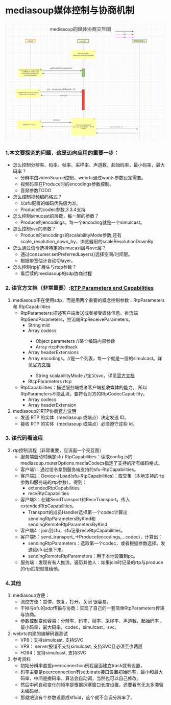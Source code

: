 # mediasoup媒体控制与协商机制


![](.11-webrtc-parameters_images/0a3a42fa.png)

### 1.本文要探究的问题，这是迈向应用的重要一步：
- 怎么控制分辨率、码率、帧率、采样率、声道数，起始码率，最小码率，最大码率？
    - 分辨率由videoSource控制，webrtc通过wants参数设定需要。
    - 视频码率在Produce时的encodings参数控制。
    - 音频参数TODO
- 怎么控制视频编码格式？
    - 以sfu配置的编码优先级为准。
    - Produce的codec参数,3.3.4支持
- 怎么控制simucast的层数，每一层的参数？
    - Produce的encodings，每一个encoding就是一个simulcast。
- 怎么控制svc的参数？
    - Produce的encodings的scalabilityMode参数,还有scale_resolution_down_by，浏览器用的scaleResolutionDownBy
- 怎么通过信令选择特定的simucast层与svc层？
    - 通过consumer.setPreferredLayers()选择空间/时间层。
    - 根据带宽估计自动切layer。
- 怎么控制rtp扩展头与rtcp参数？
    - 看后续的mediasoup的sdp协商过程

### 2. 读官方文档（非常重要）:[RTP Parameters and Capabilities](https://mediasoup.org/documentation/v3/mediasoup/rtp-parameters-and-capabilities/#RTP-Negotiation-Overview)
1. mediasoup不在使用sdp，而是用两个重要的概念控制参数：RtpParameters和 RtpCapabilities
    - RtpParameters:描述客户端发送或者接受媒体信息。推流端RtpSendParameters，拉流端RtpReceiveParameters。
        - String mid
        - Array<RtpCodecParameters> codecs
            - Object parameters  //某个编码内部参数
            - Array<RtcpFeedback> rtcpFeedback
        - Array<RtpHeaderExtensionParameters> headerExtensions
        - Array<RtpEncodingParameters> encodings。//是一个列表，每一个就是一层的simulcast。详见[官方文档](https://mediasoup.org/documentation/v3/mediasoup/rtp-parameters-and-capabilities/#Simulcast)
            - String scalabilityMode //定义svc，详见[官方文档](https://mediasoup.org/documentation/v3/mediasoup/rtp-parameters-and-capabilities/#SVC)
        - RtcpParameters rtcp
    - RtpCapabilities：描述服务端或者客户端接收媒体的能力。 所以RtpParameters不能乱填，要符合对方的RtpCodecCapability。
        - Array<RtpCodecCapability> codecs
        - Array<RtpHeaderExtension> headerExtension
2. mediasoup的RTP协商[官方说明](https://mediasoup.org/documentation/v3/mediasoup/rtp-parameters-and-capabilities/#RTP-Negotiation-Overview)
    - 发送 RTP 的实体（mediasoup 或端点）决定发送 ID。
    - 接收 RTP 的实体（mediasoup 或端点）必须遵守这些 id。

### 3. 读代码看流程
3. rtp控制流程（非常重要，应该画一个交互图）
    - 服务端启动时确定sfu-RtpCapabilities：读取config.js的mediasoup.routerOptions.mediaCodecs指定了支持的所有编码格式。
    - 客户端1：通过信令拿到服务端支持的sfu-RtpCapabilities。
    - 客户端2：Device->Load(sfu-RtpCapabilities)：取交集（本地支持的rtp参数和服务端的rtp参数）。得到：
        - extendedRtpCapabilities
        - recvRtpCapabilities
    - 客户端3：创建SendTransport和RecvTransport。传入extendedRtpCapabilities。
        - Transport的成员Handler选择第一个codec计算出sendingRtpParametersByKind和sendingRemoteRtpParametersByKind
    - 客户端4：join到sfu，sfu记录recvRtpCapabilities。
    - 客户端5：send_transport_->Produce(encodings,...codec)，计算出：
        - sendingRtpParameters：选取第一个codec，或者根据参数选择。发送给sfu记录下来。
        - sendingRemoteRtpParameters：用于本地设置到pc。
    - 服务端：发现有有人推流，遍历其他人：如果join时记录的rtp与produce的rtp匹配就推给他。
### 4.其他
1.  mediasoup方便：
    - 流控方便：暂停，恢复，打开，关闭 很容易。
    - 干掉与sfu的sdp传输与协商：实现了自己的一套简单RtpParameters传递与协商。
    - 参数控制变动容易：分辨率、码率、帧率、采样率、声道数，起始码率，最小码率，最大码率，codec，simulcast，svc。
2. webrtc内建的编解码器测试
    - VP8：支持simulcast, 支持SVC
    - VP9： server报错不支持simulcast, 支持SVC且必须至少两层
    - H264：支持simulcast, 支持SVC
3. 参考资料
    - 初始分辨率直接peerconnection例程里面建立track就有设置，
    - 码率主要是peerconnection有setbitrate接口设置初始码率，最小和最大码率，中间是撒码率，算法会自动调，当然也可以自己修改。
    - 然后中间自动变化的帧率是根据拥塞窗口长度设置，还要看有无太多滞留未编码帧。
    - 那就吧流有个参数设置成kfluid，这个就不会调分辨率了。

